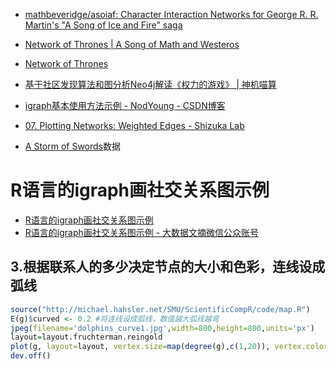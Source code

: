 

* [mathbeveridge/asoiaf: Character Interaction Networks for George R. R. Martin's "A Song of Ice and Fire" saga ](https://github.com/mathbeveridge/asoiaf)
* [Network of Thrones | A Song of Math and Westeros ](https://networkofthrones.wordpress.com/)
* [Network of Thrones ](https://www.macalester.edu/~abeverid/thrones.html)
* [基于社区发现算法和图分析Neo4j解读《权力的游戏》 | 神机喵算 ](https://bigdata-ny.github.io/2016/08/12/graph-of-thrones-neo4j-social-network-analysis/)
* [igraph基本使用方法示例 - NodYoung - CSDN博客 ](http://blog.csdn.net/NNNNNNNNNNNNY/article/details/53701277)




* [07. Plotting Networks: Weighted Edges - Shizuka Lab ](http://www.shizukalab.com/toolkits/sna/weighted-edges)


* [A Storm of Swords](https://www.macalester.edu/~abeverid/data/stormofswords.csv)数据

# R语言的igraph画社交关系图示例

* [R语言的igraph画社交关系图示例 ](http://mp.weixin.qq.com/s/7aMmX6ExK_4_jGzCNR-wnw)
* [R语言的igraph画社交关系图示例 - 大数据文摘微信公众账号 ](http://www.weixinnu.com/tag/article/3886340582)

## 3.根据联系人的多少决定节点的大小和色彩，连线设成弧线

```r
source("http://michael.hahsler.net/SMU/ScientificCompR/code/map.R")
E(g)$curved <- 0.2 #将连线设成弧线，数值越大弧线越弯
jpeg(filename='dolphins_curve1.jpg',width=800,height=800,units='px')
layout=layout.fruchterman.reingold
plot(g, layout=layout, vertex.size=map(degree(g),c(1,20)), vertex.color=map(degree(g),c(1,20)))
dev.off()
```
